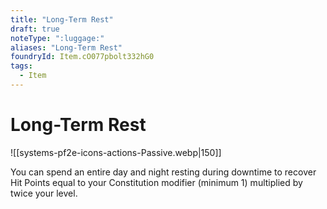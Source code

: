 ```yaml
---
title: "Long-Term Rest"
draft: true
noteType: ":luggage:"
aliases: "Long-Term Rest"
foundryId: Item.cO077pbolt332hG0
tags:
  - Item
---
```


# Long-Term Rest
![[systems-pf2e-icons-actions-Passive.webp|150]]

You can spend an entire day and night resting during downtime to recover Hit Points equal to your Constitution modifier (minimum 1) multiplied by twice your level.
